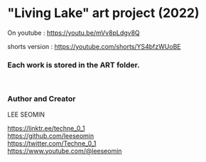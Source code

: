 
# "Living Lake"  art project (2022)









On youtube : https://youtu.be/mVv8pLdgv8Q

shorts version : https://youtube.com/shorts/YS4bfzWUoBE 
   <br/>  
   
### Each work is stored in the ART folder.  

<br/>  







### Author and Creator
 
 LEE SEOMIN
 
 https://linktr.ee/techne_0_1
   <br/> 
 https://github.com/leeseomin 
  <br/> 
 https://twitter.com/Techne_0_1
 <br/>
 https://www.youtube.com/@leeseomin
  <br/>
